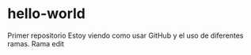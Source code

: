 # hello-world
Primer repositorio
Estoy viendo como usar GitHub y el uso de diferentes ramas.
Rama edit
